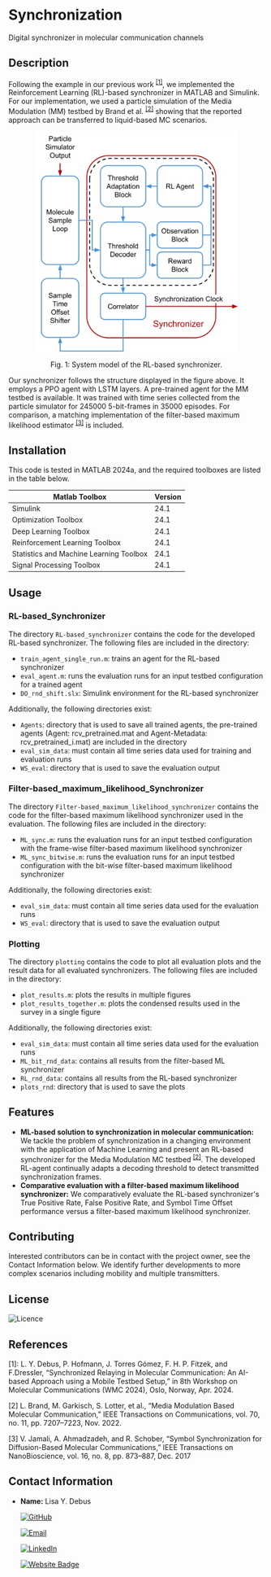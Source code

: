 # Synchronization
Digital synchronizer in molecular communication channels

## Description
Following the example in our previous work <sup>[[1]](#fn1)</sup>, we implemented the Reinforcement Learning (RL)-based synchronizer in MATLAB and Simulink.
For our implementation, we used a particle simulation of the Media Modulation (MM) testbed by Brand et al. <sup>[[2]](#fn2)</sup> showing that the reported approach can be transferred to liquid-based MC scenarios.

<figure>
    <p align="center">
<img src="https://github.com/tkn-tub/NN_molecular_communications/blob/main/Figures/synch.jpg?raw=true" width="400">
    </p>
</figure>
<p align="center">
Fig. 1: System model of the RL-based synchronizer.
</p>

Our synchronizer follows the structure displayed in the figure above.
It employs a PPO agent with LSTM layers.
A pre-trained agent for the MM testbed is available.
It was trained with time series collected from the particle simulator for 245000 5-bit-frames in 35000 episodes.
For comparison, a matching implementation of the filter-based maximum likelihood estimator <sup>[[3]](#fn3)</sup> is included.

## Installation

This code is tested in MATLAB 2024a, and the required toolboxes are listed in the table below.

| Matlab Toolbox  | Version |
| ------------- | ------------- |
| Simulink  | 24.1  |
| Optimization Toolbox | 24.1 |
| Deep Learning Toolbox  | 24.1  |
| Reinforcement Learning Toolbox  | 24.1  |
| Statistics and Machine Learning Toolbox| 24.1 |
| Signal Processing Toolbox  | 24.1  |


## Usage

### RL-based_Synchronizer

The directory `RL-based_synchronizer` contains the code for the developed RL-based synchronizer.
The following files are included in the directory:

- ``train_agent_single_run.m``: trains an agent for the RL-based synchronizer
- ``eval_agent.m``: runs the evaluation runs for an input testbed configuration for a trained agent
- ``DO_rnd_shift.slx``: Simulink environment for the RL-based synchronizer

Additionally, the following directories exist:

- ``Agents``: directory that is used to save all trained agents, the pre-trained agents (Agent: rcv_pretrained.mat and Agent-Metadata: rcv_pretrained_i.mat) are included in the directory
- ``eval_sim_data``: must contain all time series data used for training and evaluation runs
- ``WS_eval``: directory that is used to save the evaluation output

### Filter-based_maximum_likelihood_Synchronizer

The directory `Filter-based_maximum_likelihood_synchronizer` contains the code for the filter-based maximum likelihood synchronizer used in the evaluation.
The following files are included in the directory:

- ``ML_sync.m``: runs the evaluation runs for an input testbed configuration with the frame-wise filter-based maximum likelihood synchronizer
- ``ML_sync_bitwise.m``: runs the evaluation runs for an input testbed configuration with the bit-wise filter-based maximum likelihood synchronizer

Additionally, the following directories exist:

- ``eval_sim_data``: must contain all time series data used for the evaluation runs
- ``WS_eval``: directory that is used to save the evaluation output

### Plotting

The directory `plotting` contains the code to plot all evaluation plots and the result data for all evaluated synchronizers.
The following files are included in the directory:

- ``plot_results.m``: plots the results in multiple figures
- ``plot_results_together.m``: plots the condensed results used in the survey in a single figure

Additionally, the following directories exist:

- ``eval_sim_data``: must contain all time series data used for the evaluation runs
- ``ML_bit_rnd_data``: contains all results from the filter-based ML synchronizer
- ``RL_rnd_data``: contains all results from the RL-based synchronizer
- ``plots_rnd``: directory that is used to save the plots

## Features

- **ML-based solution to synchronization in molecular communication:** We tackle the problem of synchronization in a changing environment with the application of Machine Learning and present an RL-based synchronizer for the Media Modulation MC testbed <sup>[[2]](#fn2)</sup>.
The developed RL-agent continually adapts a decoding threshold to detect transmitted synchronization frames.
- **Comparative evaluation with a filter-based maximum likelihood synchronizer:** We comparatively evaluate the RL-based synchronizer's True Positive Rate, False Positive Rate, and Symbol Time Offset performance versus a filter-based maximum likelihood synchronizer.

## Contributing
Interested contributors can be in contact with the project owner, see the Contact Information below. We identify further developments to more complex scenarios including mobility and multiple transmitters.


## License
![Licence](https://img.shields.io/github/license/larymak/Python-project-Scripts)

## References

<a name="fn1">[1]</a>: L. Y. Debus, P. Hofmann, J. Torres Gómez, F. H. P. Fitzek, and F.Dressler, “Synchronized Relaying in Molecular Communication: An AI-based Approach using a Mobile Testbed Setup,” in 8th Workshop on Molecular Communications (WMC 2024), Oslo, Norway, Apr. 2024.

<a name="fn2">[2]</a> L. Brand, M. Garkisch, S. Lotter, et al., “Media Modulation Based Molecular Communication,” IEEE Transactions on Communications, vol. 70, no. 11, pp. 7207–7223, Nov. 2022.

<a name="fn3">[3]</a> V. Jamali, A. Ahmadzadeh, and R. Schober, “Symbol Synchronization for Diffusion-Based Molecular Communications,” IEEE Transactions on NanoBioscience, vol. 16, no. 8, pp. 873–887, Dec. 2017

## Contact Information

- **Name:** Lisa Y. Debus

    [![GitHub](https://img.shields.io/badge/GitHub-181717?logo=github)](https://github.com/lyDebus)

    [![Email](https://img.shields.io/badge/Email-email-D14836?logo=gmail&logoColor=white)](mailto:debus@ccs-labs.org)

    [![LinkedIn](https://img.shields.io/badge/LinkedIn-Lisa-blue?logo=linkedin&style=flat-square)](https://www.linkedin.com/in/lisa-yvonne-debus-844876127/)

    [![Website Badge](https://img.shields.io/badge/Website-Homepage-blue?logo=web)](https://www.tkn.tu-berlin.de/team/debus/)
